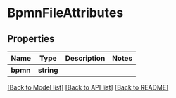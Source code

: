 # BpmnFileAttributes

## Properties
Name | Type | Description | Notes
------------ | ------------- | ------------- | -------------
**bpmn** | **string** |  | 

[[Back to Model list]](../README.md#documentation-for-models) [[Back to API list]](../README.md#documentation-for-api-endpoints) [[Back to README]](../README.md)


